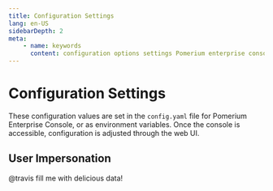 ```yaml
---
title: Configuration Settings
lang: en-US
sidebarDepth: 2
meta:
    - name: keywords
      content: configuration options settings Pomerium enterprise console
---
```


# Configuration Settings

These configuration values are set in the `config.yaml` file for Pomerium Enterprise Console, or as environment variables. Once the console is accessible, configuration is adjusted through the web UI.

## User Impersonation

@travis fill me with delicious data!

